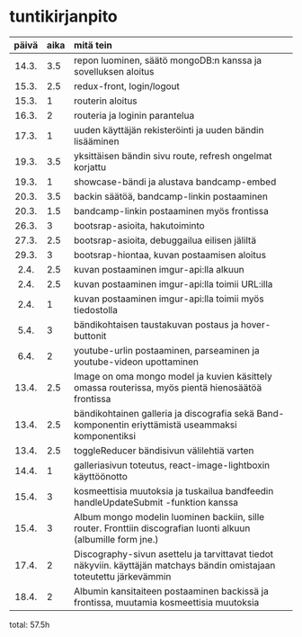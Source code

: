 # tuntikirjanpito

| päivä | aika | mitä tein  |
| :----:|:-----| :-----|
|14.3.|3.5| repon luominen, säätö mongoDB:n kanssa ja sovelluksen aloitus|
|15.3.|2.5| redux-front, login/logout|
|15.3.|1| routerin aloitus|
|16.3.|2| routeria ja loginin parantelua|
|17.3.|1| uuden käyttäjän rekisteröinti ja uuden bändin lisääminen|
|19.3.|3.5| yksittäisen bändin sivu route, refresh ongelmat korjattu|
|19.3.|1| showcase-bändi ja alustava bandcamp-embed|
|20.3.|3.5| backin säätöä, bandcamp-linkin postaaminen|
|20.3.|1.5| bandcamp-linkin postaaminen myös frontissa|
|26.3.|3| bootsrap-asioita, hakutoiminto|
|27.3.|2.5| bootsrap-asioita, debuggailua eilisen jäliltä|
|29.3.|3| bootsrap-hiontaa, kuvan postaamisen aloitus|
|2.4.|2.5| kuvan postaaminen imgur-api:lla alkuun|
|2.4.|2.5| kuvan postaaminen imgur-api:lla toimii URL:illa|
|2.4.|1| kuvan postaaminen imgur-api:lla toimii myös tiedostolla|
|5.4.|3| bändikohtaisen taustakuvan postaus ja hover-buttonit|
|6.4.|2| youtube-urlin postaaminen, parseaminen ja youtube-videon upottaminen|
|13.4.|2.5| Image on oma mongo model ja kuvien käsittely omassa routerissa, myös pientä hienosäätöä frontissa|
|13.4.|2.5| bändikohtainen galleria ja discografia sekä Band-komponentin eriyttämistä useammaksi komponentiksi|
|13.4.|2.5| toggleReducer bändisivun välilehtiä varten|
|14.4.|1| galleriasivun toteutus, react-image-lightboxin käyttöönotto|
|15.4.|3| kosmeettisia muutoksia ja tuskailua bandfeedin handleUpdateSubmit -funktion kanssa|
|15.4.|3| Album mongo modelin luominen backiin, sille router. Fronttiin discografian luonti alkuun (albumille form jne.)|
|17.4.|2| Discography-sivun asettelu ja tarvittavat tiedot näkyviin. käyttäjän matchays bändin omistajaan toteutettu järkevämmin|
|18.4.|2| Albumin kansitaiteen postaaminen backissä ja frontissa, muutamia kosmeettisia muutoksia|

total: 57.5h
